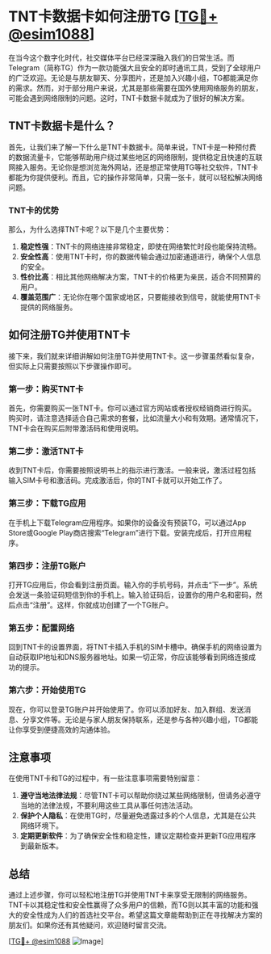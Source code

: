 # TNT卡数据卡如何注册TG [[TG💪+ @esim1088](https://t.me/s/esim1088)]

在当今这个数字化时代，社交媒体平台已经深深融入我们的日常生活。而Telegram（简称TG）作为一款功能强大且安全的即时通讯工具，受到了全球用户的广泛欢迎。无论是与朋友聊天、分享图片，还是加入兴趣小组，TG都能满足你的需求。然而，对于部分用户来说，尤其是那些需要在国外使用网络服务的朋友，可能会遇到网络限制的问题。这时，TNT卡数据卡就成为了很好的解决方案。

## TNT卡数据卡是什么？

首先，让我们来了解一下什么是TNT卡数据卡。简单来说，TNT卡是一种预付费的数据流量卡，它能够帮助用户绕过某些地区的网络限制，提供稳定且快速的互联网接入服务。无论你是想浏览海外网站，还是想正常使用TG等社交软件，TNT卡都能为你提供便利。而且，它的操作非常简单，只需一张卡，就可以轻松解决网络问题。

### TNT卡的优势

那么，为什么选择TNT卡呢？以下是几个主要优势：

1. **稳定性强**：TNT卡的网络连接非常稳定，即使在网络繁忙时段也能保持流畅。
2. **安全性高**：使用TNT卡时，你的数据传输会通过加密通道进行，确保个人信息的安全。
3. **性价比高**：相比其他网络解决方案，TNT卡的价格更为亲民，适合不同预算的用户。
4. **覆盖范围广**：无论你在哪个国家或地区，只要能接收到信号，就能使用TNT卡提供的网络服务。

## 如何注册TG并使用TNT卡

接下来，我们就来详细讲解如何注册TG并使用TNT卡。这一步骤虽然看似复杂，但实际上只需要按照以下步骤操作即可。

### 第一步：购买TNT卡

首先，你需要购买一张TNT卡。你可以通过官方网站或者授权经销商进行购买。购买时，请注意选择适合自己需求的套餐，比如流量大小和有效期。通常情况下，TNT卡会在购买后附带激活码和使用说明。

### 第二步：激活TNT卡

收到TNT卡后，你需要按照说明书上的指示进行激活。一般来说，激活过程包括输入SIM卡号和激活码。完成激活后，你的TNT卡就可以开始工作了。

### 第三步：下载TG应用

在手机上下载Telegram应用程序。如果你的设备没有预装TG，可以通过App Store或Google Play商店搜索“Telegram”进行下载。安装完成后，打开应用程序。

### 第四步：注册TG账户

打开TG应用后，你会看到注册页面。输入你的手机号码，并点击“下一步”。系统会发送一条验证码短信到你的手机上。输入验证码后，设置你的用户名和密码，然后点击“注册”。这样，你就成功创建了一个TG账户。

### 第五步：配置网络

回到TNT卡的设置界面，将TNT卡插入手机的SIM卡槽中。确保手机的网络设置为自动获取IP地址和DNS服务器地址。如果一切正常，你应该能够看到网络连接成功的提示。

### 第六步：开始使用TG

现在，你可以登录TG账户并开始使用了。你可以添加好友、加入群组、发送消息、分享文件等。无论是与家人朋友保持联系，还是参与各种兴趣小组，TG都能让你享受到便捷高效的沟通体验。

## 注意事项

在使用TNT卡和TG的过程中，有一些注意事项需要特别留意：

1. **遵守当地法律法规**：尽管TNT卡可以帮助你绕过某些网络限制，但请务必遵守当地的法律法规，不要利用这些工具从事任何违法活动。
2. **保护个人隐私**：在使用TG时，尽量避免透露过多的个人信息，尤其是在公共网络环境下。
3. **定期更新软件**：为了确保安全性和稳定性，建议定期检查并更新TG应用程序到最新版本。

## 总结

通过上述步骤，你可以轻松地注册TG并使用TNT卡来享受无限制的网络服务。TNT卡以其稳定性和安全性赢得了众多用户的信赖，而TG则以其丰富的功能和强大的安全性成为人们的首选社交平台。希望这篇文章能帮助到正在寻找解决方案的朋友们。如果你还有其他疑问，欢迎随时留言交流。

[[TG💪+ @esim1088](https://t.me/s/esim1088) ![Image](https://i.postimg.cc/4NQfJmqS/Snipaste-2025-05-13-00-14-12.png)]